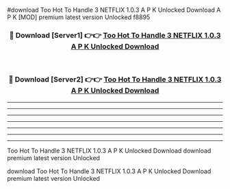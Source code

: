 #download Too Hot To Handle 3 NETFLIX 1.0.3 A P K Unlocked Download A P K [MOD] premium latest version Unlocked f8895 



<div align="center">
<h3>🔴 Download [Server1] 👉👉 <a href="https://apkdownload1.web.app/">Too Hot To Handle 3 NETFLIX 1.0.3 A P K Unlocked Download</a></h3><br>

<h3>🔴 Download [Server2] 👉👉 <a href="https://apkdownload1.web.app/">Too Hot To Handle 3 NETFLIX 1.0.3 A P K Unlocked Download</a></h3>
</div>





----------------------------------------------------------

----------------------------------------------------------

----------------------------------------------------------

----------------------------------------------------------

----------------------------------------------------------

----------------------------------------------------------

----------------------------------------------------------

Too Hot To Handle 3 NETFLIX 1.0.3 A P K Unlocked Download download premium latest version Unlocked

download Too Hot To Handle 3 NETFLIX 1.0.3 A P K Unlocked Download premium latest version Unlocked
